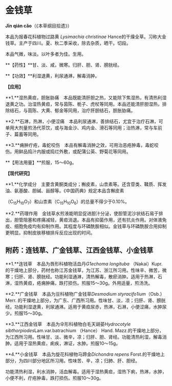 # 金钱草

**Jīn qián cǎo**（《本草纲目拾遗》）

本品为报春花科植物过路黄 *Lysimachia christinae* Hance的干燥全草。习称大金钱草。主产于四川。夏、秋二季采收，除去杂质，晒干。切段。

本品气微，味淡。以叶多者为佳。生用。

**【药性】**甘、淡、咸，微寒。归肝、胆、肾、膀胱经。

**【功效】**利湿退黄，利尿通淋，解毒消肿。

**【应用】**

**1.**湿热黄疸，胆胀胁痛　本品既能清肝胆之热，又能除下焦湿热，有清热利湿退黄之功。治湿热黄疸，常与茵陈、栀子、虎杖等同用。本品还能清肝胆湿热，排除结石，与茵陈、大黄、郁金等同用，治疗肝胆结石，胆胀胁痛。

**2.**石淋，热淋，小便涩痛　本品利尿通淋，善排结石，尤宜于治疗石淋，可单用大剂量煎汤代茶饮，或与海金沙、鸡内金、滑石等同用；治热淋，常与车前子、萹蓄等同用。

**3.**痈肿疔疮，毒蛇咬伤　本品有解毒消肿之效，可用治恶疮肿毒，毒蛇咬伤。用鲜品捣汁内服或捣烂外敷，或配蒲公英、野菊花等同用。

**【用法用量】**煎服，15～60g。

**【现代研究】**

**1.**化学成分　主要含黄酮类成分；槲皮素，山柰素等。还含苷类、鞣质、挥发油、氨基酸、胆碱、甾醇等。《中国药典》规定本品含槲皮素

（C<sub>15</sub>H<sub>10</sub>O<sub>7</sub>）和山柰素（C<sub>15</sub>H<sub>10</sub>O<sub>6</sub>）的总量不得少于0.10%。

**2.**药理作用　金钱草水煎液能明显促进胆汁分泌，使胆管泥沙状结石易于排出，胆管阻塞和疼痛减轻，黄疸消退。本品有抑菌作用，还有抗炎作用。对体液免疫、细胞免疫均有抑制作用。其程度与环磷酰胺相似。金钱草与环磷酰胺合用抑制更明显。抑制皮肤移植排斥反应出现的时间。

## 附药：连钱草、广金钱草、江西金钱草、小金钱草

**1.**连钱草　本品为唇形科植物活血丹*G1echoma longituba* （Nakai）Kupr.的干燥地上部分，药材也称江苏金钱草，为江苏、浙江所习用。性味辛、微苦，微寒；归肝、肾、膀胱经。功能利湿通淋，清热解毒，散瘀消肿。适用于热淋，石淋，湿热黄疸，疮痈肿痛，跌打损伤。煎服15～30g。外用适量，煎汤洗。

**2.**广金钱草　本品为豆科植物广金钱草*Desmodium styracifo1ium*（Osb.） Merr. 的干燥地上部分，为广东、广西所习用。性味甘、淡，凉；归肝、肾、膀胱经。功能利湿退黄，利尿通淋。适用于黄疸尿赤，热淋，石淋，小便涩痛，水肿尿少。煎服15～30g。

**3.**江西金钱草　本品为伞形科植物白毛天胡荽*Hydrocotyle sibthorpiodes*Lam.var.batrachium （Hance） Hand. Mazz.的干燥地上部分，为江西所习用。性味甘、淡、微辛，凉；归肝、胆、肾经。功能清热利湿，解毒消肿。适用于湿热黄疸，痢疾，淋证，水肿。煎服10～15g。

**4.**小金钱草　本品为旋花科植物马蹄金*Dichondra repens* Forst.的干燥地上部分，为四川部分地区所习用。性味苦、辛，凉；归肺、肝、胆经。

功能清热利湿，利水消肿，活血解毒。适用于湿热黄疸，湿热下痢，热淋，水肿，小便不利，疔疮肿毒，跌打损伤。煎服10～30g。